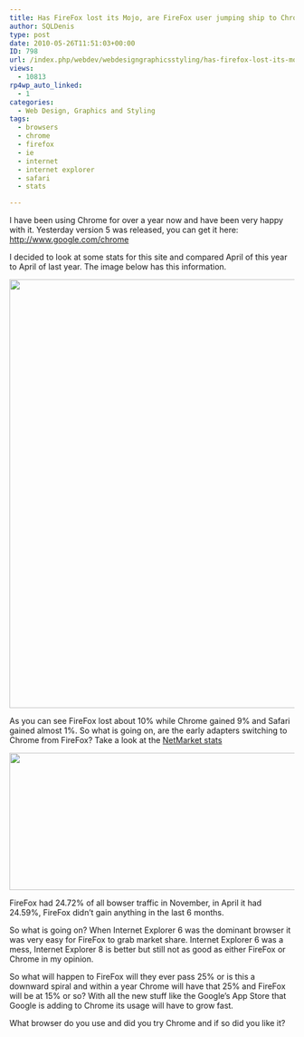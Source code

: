 ```yaml
---
title: Has FireFox lost its Mojo, are FireFox user jumping ship to Chrome?
author: SQLDenis
type: post
date: 2010-05-26T11:51:03+00:00
ID: 798
url: /index.php/webdev/webdesigngraphicsstyling/has-firefox-lost-its-mojo-are-firefox-us/
views:
  - 10813
rp4wp_auto_linked:
  - 1
categories:
  - Web Design, Graphics and Styling
tags:
  - browsers
  - chrome
  - firefox
  - ie
  - internet
  - internet explorer
  - safari
  - stats

---
```

I have been using Chrome for over a year now and have been very happy with it. Yesterday version 5 was released, you can get it here: http://www.google.com/chrome

I decided to look at some stats for this site and compared April of this year to April of last year. The image below has this information.

<img src="/wp-content/uploads/blogs/WebDev//BrowserPercentage.PNG" alt="" title="" width="592" height="756" />

As you can see FireFox lost about 10% while Chrome gained 9% and Safari gained almost 1%. So what is going on, are the early adapters switching to Chrome from FireFox? Take a look at the [NetMarket stats][1]

<img src="/wp-content/uploads/blogs/WebDev//stats.PNG" alt="" title="" width="750" height="242" />

FireFox had 24.72% of all bowser traffic in November, in April it had 24.59%, FireFox didn&#8217;t gain anything in the last 6 months.

So what is going on? When Internet Explorer 6 was the dominant browser it was very easy for FireFox to grab market share. Internet Explorer 6 was a mess, Internet Explorer 8 is better but still not as good as either FireFox or Chrome in my opinion.

So what will happen to FireFox will they ever pass 25% or is this a downward spiral and within a year Chrome will have that 25% and FireFox will be at 15% or so? With all the new stuff like the Google&#8217;s App Store that Google is adding to Chrome its usage will have to grow fast.

What browser do you use and did you try Chrome and if so did you like it?

 [1]: http://marketshare.hitslink.com/browser-market-share.aspx?qprid=1